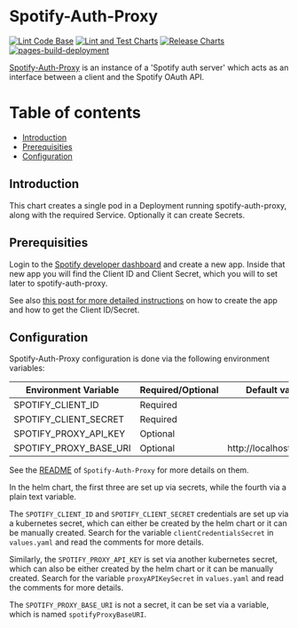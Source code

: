 # Spotify-Auth-Proxy <!-- omit in toc -->

[![Lint Code Base](https://github.com/tampakrap/spotify-auth-proxy-helm-charts/actions/workflows/linter.yaml/badge.svg)](https://github.com/tampakrap/spotify-auth-charts-helm-charts/actions/workflows/linter.yaml)
[![Lint and Test Charts](https://github.com/tampakrap/spotify-auth-proxy-helm-charts/actions/workflows/lint-test.yaml/badge.svg)](https://github.com/tampakrap/spotify-auth-helm-charts/actions/workflows/lint-test.yaml)
[![Release Charts](https://github.com/tampakrap/spotify-auth-proxy-helm-charts/actions/workflows/release.yaml/badge.svg)](https://github.com/tampakrap/spotify-auth-proxy-helm-charts/actions/workflows/release.yaml)
[![pages-build-deployment](https://github.com/tampakrap/spotify-auth-proxy-helm-charts/actions/workflows/pages/pages-build-deployment/badge.svg)](https://github.com/tampakrap/spotify-auth-proxy-helm-charts/actions/workflows/pages/pages-build-deployment)

[Spotify-Auth-Proxy](https://github.com/conradludgate/terraform-provider-spotify/tree/main/spotify_auth_proxy)
is an instance of a 'Spotify auth server' which acts as an interface between a
client and the Spotify OAuth API.

# Table of contents
- [Introduction](#introduction)
- [Prerequisities](#prerequisities)
- [Configuration](#configuration)

## Introduction

This chart creates a single pod in a Deployment running spotify-auth-proxy,
along with the required Service. Optionally it can create Secrets.

## Prerequisities

Login to the [Spotify developer
dashboard](https://developer.spotify.com/dashboard/login) and create a new app.
Inside that new app you will find the Client ID and Client Secret, which you
will to set later to spotify-auth-proxy.

See also [this post for more detailed
instructions](https://developer.hashicorp.com/terraform/tutorials/community-providers/spotify-playlist)
on how to create the app and how to get the Client ID/Secret.

## Configuration

Spotify-Auth-Proxy configuration is done via the following environment
variables:

Environment Variable | Required/Optional | Default value
---------------------|-------------------|--------------
SPOTIFY_CLIENT_ID | Required |
SPOTIFY_CLIENT_SECRET | Required |
SPOTIFY_PROXY_API_KEY | Optional |
SPOTIFY_PROXY_BASE_URI | Optional | http://localhost:27228

See the
[README](https://github.com/conradludgate/terraform-provider-spotify/blob/main/spotify_auth_proxy/README.md)
of `Spotify-Auth-Proxy` for more details on them.

In the helm chart, the first three are set up via secrets, while the fourth via
a plain text variable.

The `SPOTIFY_CLIENT_ID` and `SPOTIFY_CLIENT_SECRET` credentials are set up via
a kubernetes secret, which can either be created by the helm chart or it can be
manually created. Search for the variable `clientCredentialsSecret` in
`values.yaml` and read the comments for more details.

Similarly, the `SPOTIFY_PROXY_API_KEY` is set via another kubernetes secret,
which can also be either created by the helm chart or it can be manually
created. Search for the variable `proxyAPIKeySecret` in `values.yaml` and read
the comments for more details.

The `SPOTIFY_PROXY_BASE_URI` is not a secret, it can be set via a variable,
which is named `spotifyProxyBaseURI`.
